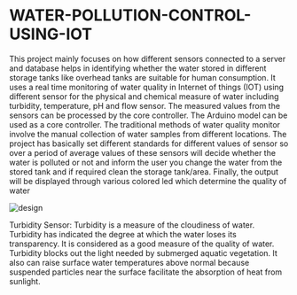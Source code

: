# WATER-POLLUTION-CONTROL-USING-IOT


 This project
mainly focuses on how different sensors connected to a server and database helps in
identifying whether the water stored in different storage tanks like overhead tanks are suitable
for human consumption. It uses a real time monitoring of water quality in Internet of things
(IOT) using different sensor for the physical and chemical measure of water including
turbidity, temperature, pH and flow sensor. The measured values from the sensors can be
processed by the core controller. The Arduino model can be used as a core controller. The
traditional methods of water quality monitor involve the manual collection of water samples
from different locations. The project has basically set different standards for different values
of sensor so over a period of average values of these sensors will decide whether the water is
polluted or not and inform the user you change the water from the stored tank and if required
clean the storage tank/area. Finally, the output will be displayed through various colored led
which determine the quality of water

![design](https://user-images.githubusercontent.com/37845653/71911644-15e0cc80-319a-11ea-815a-94f92e3fe750.JPG)


Turbidity Sensor:
Turbidity is a measure of the cloudiness of water. Turbidity has indicated the degree
at which the water loses its transparency. It is considered as a good measure of the
quality of water. Turbidity blocks out the light needed by submerged aquatic
vegetation. It also can raise surface water temperatures above normal because
suspended particles near the surface facilitate the absorption of heat from sunlight.
